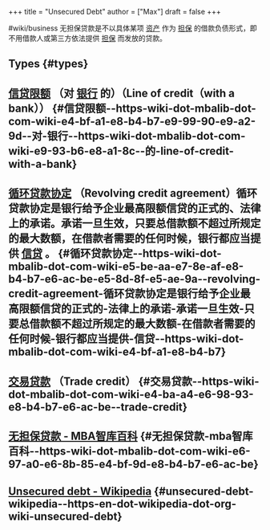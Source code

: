 +++
title = "Unsecured Debt"
author = ["Max"]
draft = false
+++

\#wiki/business
无担保贷款是不以具体某项 [资产](<https://wiki.mbalib.com/wiki/%E8%B5%84%E4%BA%A7>) 作为 [担保](<https://wiki.mbalib.com/wiki/%E6%8B%85%E4%BF%9D>) 的借款负债形式，即不用借款人或第三方依法提供 [担保](<https://wiki.mbalib.com/wiki/%E6%8B%85%E4%BF%9D>) 而发放的贷款。


## Types {#types}


## [信贷限额](<https://wiki.mbalib.com/wiki/%E4%BF%A1%E8%B4%B7%E9%99%90%E9%A2%9D>) （对 [银行](<https://wiki.mbalib.com/wiki/%E9%93%B6%E8%A1%8C>) 的）（Line of credit（with a bank）） {#信贷限额--https-wiki-dot-mbalib-dot-com-wiki-e4-bf-a1-e8-b4-b7-e9-99-90-e9-a2-9d--对-银行--https-wiki-dot-mbalib-dot-com-wiki-e9-93-b6-e8-a1-8c--的-line-of-credit-with-a-bank}


## [循环贷款协定](<https://wiki.mbalib.com/wiki/%E5%BE%AA%E7%8E%AF%E8%B4%B7%E6%AC%BE%E5%8D%8F%E5%AE%9A>) （Revolving credit agreement）循环贷款协定是银行给予企业最高限额信贷的正式的、法律上的承诺。承诺一旦生效，只要总借款额不超过所规定的最大数额，在借款者需要的任何时候，银行都应当提供 [信贷](<https://wiki.mbalib.com/wiki/%E4%BF%A1%E8%B4%B7>) 。 {#循环贷款协定--https-wiki-dot-mbalib-dot-com-wiki-e5-be-aa-e7-8e-af-e8-b4-b7-e6-ac-be-e5-8d-8f-e5-ae-9a--revolving-credit-agreement-循环贷款协定是银行给予企业最高限额信贷的正式的-法律上的承诺-承诺一旦生效-只要总借款额不超过所规定的最大数额-在借款者需要的任何时候-银行都应当提供-信贷--https-wiki-dot-mbalib-dot-com-wiki-e4-bf-a1-e8-b4-b7}


## [交易贷款](<https://wiki.mbalib.com/wiki/%E4%BA%A4%E6%98%93%E8%B4%B7%E6%AC%BE>) （Trade credit） {#交易贷款--https-wiki-dot-mbalib-dot-com-wiki-e4-ba-a4-e6-98-93-e8-b4-b7-e6-ac-be--trade-credit}


## [无担保贷款 - MBA智库百科](<https://wiki.mbalib.com/wiki/%E6%97%A0%E6%8B%85%E4%BF%9D%E8%B4%B7%E6%AC%BE>) {#无担保贷款-mba智库百科--https-wiki-dot-mbalib-dot-com-wiki-e6-97-a0-e6-8b-85-e4-bf-9d-e8-b4-b7-e6-ac-be}


## [Unsecured debt - Wikipedia](<https://en.wikipedia.org/wiki/Unsecured%5Fdebt>) {#unsecured-debt-wikipedia--https-en-dot-wikipedia-dot-org-wiki-unsecured-debt}
